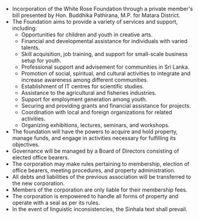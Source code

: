 - Incorporation of the White Rose Foundation through a private member's bill presented by Hon. Buddhika Pathirana, M.P. for Matara District.
- The Foundation aims to provide a variety of services and support, including: 
  - Opportunities for children and youth in creative arts.
  - Financial and developmental assistance for individuals with varied talents.
  - Skill acquisition, job training, and support for small-scale business setup for youth.
  - Professional support and advisement for communities in Sri Lanka.
  - Promotion of social, spiritual, and cultural activities to integrate and increase awareness among different communities.
  - Establishment of IT centres for scientific studies.
  - Assistance to the agricultural and fisheries industries.
  - Support for employment generation among youth.
  - Securing and providing grants and financial assistance for projects.
  - Coordination with local and foreign organizations for related activities.
  - Organizing exhibitions, lectures, seminars, and workshops.
- The foundation will have the powers to acquire and hold property, manage funds, and engage in activities necessary for fulfilling its objectives.
- Governance will be managed by a Board of Directors consisting of elected office bearers.
- The corporation may make rules pertaining to membership, election of office bearers, meeting procedures, and property administration.
- All debts and liabilities of the previous association will be transferred to the new corporation.
- Members of the corporation are only liable for their membership fees.
- The corporation is empowered to handle all forms of property and operate with a seal as per its rules.
- In the event of linguistic inconsistencies, the Sinhala text shall prevail.